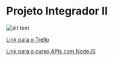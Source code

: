 # Projeto Integrador II

![alt text](https://pbs.twimg.com/media/CqQcw6IXgAACX5d.jpg)

[Link para o Trello](https://trello.com/b/PogABYk5/projeto-integrador-ii)

[Link para o curso APIs com NodeJS](https://www.youtube.com/watch?v=wDWdqlYxfcw&index=1&list=PLHlHvK2lnJndvvycjBqQAbgEDqXxKLoqn)
